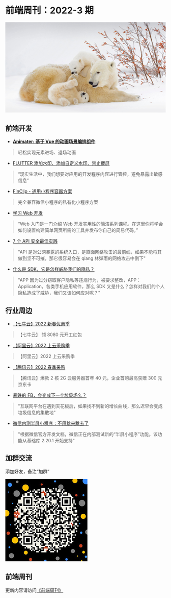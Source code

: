 # 前端周刊：2022-3 期

[![](../img/bing/20220228.jpg?imageMogr2/thumbnail/960x)](https://cn.bing.com/search?q=北极熊)

## 前端开发

- [**Animater: 基于 Vue 的动画场景编排组件**](http://cutting-mat.refined-x.com/animater/)

> 轻松实现元素进场、退场动画

- [FLUTTER 添加水印、添加自定义水印、禁止截屏](https://www.freesion.com/article/3034889750/)

> “现实生活中，我们想要对应用的开发程序内容进行管控，避免暴露出敏感信息”

- [FinClip - 通用小程序容器方案](https://www.finclip.com/)

> 完全兼容微信小程序的私有化小程序方案

- [学习 Web 开发](https://developer.mozilla.org/zh-CN/docs/Learn/Getting_started_with_the_web)

> “Web 入门是一门介绍 Web 开发实用性的简洁系列课程。在这里你将学会如何设置构建简单网页所需的工具并发布你自己的简易代码。”

- [7 个 API 安全最佳实践](https://www.freebuf.com/articles/web/323554.html)

> "API 是对公网暴露的系统入口，是直面网络攻击的最前线，如果不能将其做到坚不可摧，那它很容易会在 qiang 林弹雨的网络攻击中倒下"

- [什么是 SDK，它是怎样威胁我们的隐私？](https://www.freebuf.com/articles/web/323634.html)

> "APP 因为过分窃取客户隐私等违规行为，被要求整改，APP：Application，各类手机应用软件，那么 SDK 又是什么？怎样对我们的个人隐私造成了威胁，我们又该如何应对呢？"

## 行业周边

- [【七牛云】2022 新春优惠季](https://s.qiniu.com/mIzQNn)

> 【七牛云】 领 8080 元开工红包

- [【阿里云】2022 上云采购季](https://www.aliyun.com/minisite/goods?taskPkg=2022cgj&pkgSid=290788&userCode=y31qmczl)

> 【阿里云】2022 上云采购季

- [【腾讯云】2022 春季采购](https://curl.qcloud.com/qBTP1dai)

> 【腾讯云】爆款 2 核 2G 云服务器首年 40 元，企业首购最高获赠 300 元京东卡

- [暴跌的 FB，会变成下一个垃圾场么？](https://mp.weixin.qq.com/s/dUS7JPS75go79K6GcMNY2g)

> "互联网平台在遇到天花板后，如果找不到新的增长曲线，那么迟早会变成垃圾信息的集散地"

- [微信内测半屏小程序：不用跳来跳去了](https://www.cnbeta.com/articles/tech/1244057.htm)

> "根据微信官方开发文档，微信正在内部测试新的“半屏小程序”功能。该功能从基础库 2.20.1 开始支持"

## 加群交流

添加好友，备注“加群”

![refned_x](../img/a/refined-x.jpg)

## 前端周刊

更新内容请访问[《前端周刊》](https://frontend-weekly.com/)
